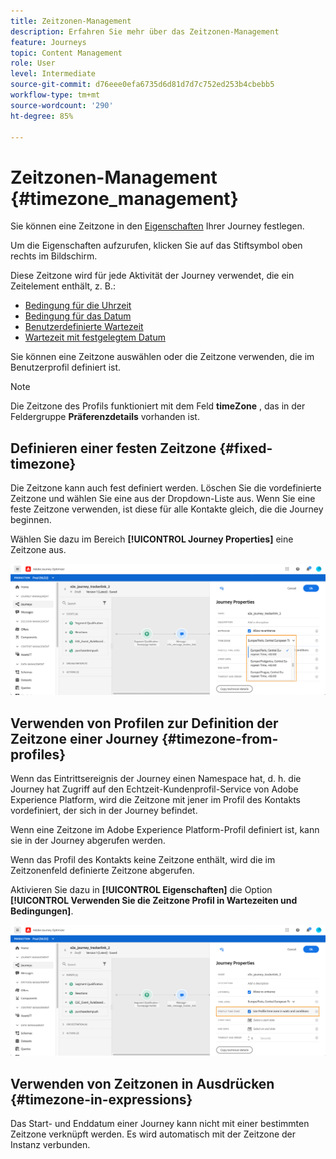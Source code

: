 ```yaml
---
title: Zeitzonen-Management
description: Erfahren Sie mehr über das Zeitzonen-Management
feature: Journeys
topic: Content Management
role: User
level: Intermediate
source-git-commit: d76eee0efa6735d6d81d7d7c752ed253b4cbebb5
workflow-type: tm+mt
source-wordcount: '290'
ht-degree: 85%

---
```


# Zeitzonen-Management {#timezone_management}

Sie können eine Zeitzone in den [Eigenschaften](../building-journeys/journey-gs.md#change-properties) Ihrer Journey festlegen.

Um die Eigenschaften aufzurufen, klicken Sie auf das Stiftsymbol oben rechts im Bildschirm.

Diese Zeitzone wird für jede Aktivität der Journey verwendet, die ein Zeitelement enthält, z. B.: 

* [Bedingung für die Uhrzeit](../building-journeys/condition-activity.md#time_condition)
* [Bedingung für das Datum](../building-journeys/condition-activity.md#date_condition)
* [Benutzerdefinierte Wartezeit](../building-journeys/wait-activity.md#custom)
* [Wartezeit mit festgelegtem Datum](../building-journeys/wait-activity.md#fixed_date)

Sie können eine Zeitzone auswählen oder die Zeitzone verwenden, die im Benutzerprofil definiert ist.

>[!NOTE]
>
>Die Zeitzone des Profils funktioniert mit dem Feld **timeZone** , das in der Feldergruppe **Präferenzdetails** vorhanden ist.

## Definieren einer festen Zeitzone {#fixed-timezone}

Die Zeitzone kann auch fest definiert werden. Löschen Sie die vordefinierte Zeitzone und wählen Sie eine aus der Dropdown-Liste aus. Wenn Sie eine feste Zeitzone verwenden, ist diese für alle Kontakte gleich, die die Journey beginnen.

Wählen Sie dazu im Bereich **[!UICONTROL Journey Properties]** eine Zeitzone aus.

![](../assets/journey72.png)

## Verwenden von Profilen zur Definition der Zeitzone einer Journey {#timezone-from-profiles}

Wenn das Eintrittsereignis der Journey einen Namespace hat, d. h. die Journey hat Zugriff auf den Echtzeit-Kundenprofil-Service von Adobe Experience Platform, wird die Zeitzone mit jener im Profil des Kontakts vordefiniert, der sich in der Journey befindet.

Wenn eine Zeitzone im Adobe Experience Platform-Profil definiert ist, kann sie in der Journey abgerufen werden.

Wenn das Profil des Kontakts keine Zeitzone enthält, wird die im Zeitzonenfeld definierte Zeitzone abgerufen.

Aktivieren Sie dazu in **[!UICONTROL Eigenschaften]** die Option **[!UICONTROL Verwenden Sie die Zeitzone Profil in Wartezeiten und Bedingungen]**.

![](../assets/journey73.png)

## Verwenden von Zeitzonen in Ausdrücken {#timezone-in-expressions}

Das Start- und Enddatum einer Journey kann nicht mit einer bestimmten Zeitzone verknüpft werden. Es wird automatisch mit der Zeitzone der Instanz verbunden.
